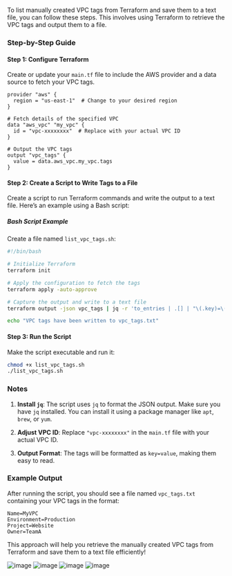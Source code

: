 To list manually created VPC tags from Terraform and save them to a text file, you can follow these steps. This involves using Terraform to retrieve the VPC tags and output them to a file.

### Step-by-Step Guide

#### Step 1: Configure Terraform

Create or update your `main.tf` file to include the AWS provider and a data source to fetch your VPC tags.

```hcl
provider "aws" {
  region = "us-east-1"  # Change to your desired region
}

# Fetch details of the specified VPC
data "aws_vpc" "my_vpc" {
  id = "vpc-xxxxxxxx"  # Replace with your actual VPC ID
}

# Output the VPC tags
output "vpc_tags" {
  value = data.aws_vpc.my_vpc.tags
}
```

#### Step 2: Create a Script to Write Tags to a File

Create a script to run Terraform commands and write the output to a text file. Here’s an example using a Bash script:

##### Bash Script Example

Create a file named `list_vpc_tags.sh`:

```bash
#!/bin/bash

# Initialize Terraform
terraform init

# Apply the configuration to fetch the tags
terraform apply -auto-approve

# Capture the output and write to a text file
terraform output -json vpc_tags | jq -r 'to_entries | .[] | "\(.key)=\(.value)"' > vpc_tags.txt

echo "VPC tags have been written to vpc_tags.txt"
```

#### Step 3: Run the Script

Make the script executable and run it:

```bash
chmod +x list_vpc_tags.sh
./list_vpc_tags.sh
```

### Notes

1. **Install `jq`**: The script uses `jq` to format the JSON output. Make sure you have `jq` installed. You can install it using a package manager like `apt`, `brew`, or `yum`.

2. **Adjust VPC ID**: Replace `"vpc-xxxxxxxx"` in the `main.tf` file with your actual VPC ID.

3. **Output Format**: The tags will be formatted as `key=value`, making them easy to read.

### Example Output

After running the script, you should see a file named `vpc_tags.txt` containing your VPC tags in the format:

```
Name=MyVPC
Environment=Production
Project=Website
Owner=TeamA
```

This approach will help you retrieve the manually created VPC tags from Terraform and save them to a text file efficiently!



![image](https://github.com/user-attachments/assets/c8c854e5-fe71-4c5b-b74f-6637db411713)
![image](https://github.com/user-attachments/assets/1831a4c6-71d8-46ab-84cd-973b1bca2fad)
![image](https://github.com/user-attachments/assets/56dff905-b216-4f42-9a73-2020c9226c24)
![image](https://github.com/user-attachments/assets/edc03671-d59b-4814-88fb-1a2190fe1ae0)

